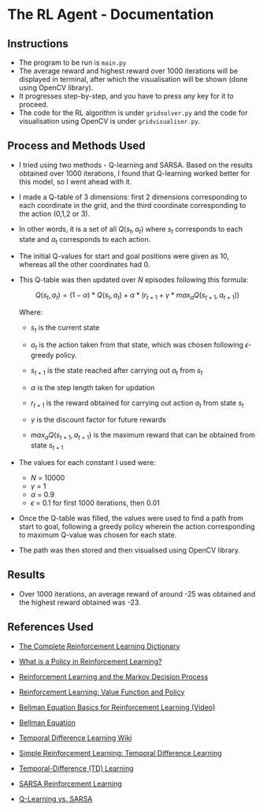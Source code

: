 # The RL Agent - Documentation 

## Instructions

- The program to be run is `main.py`
- The average reward and highest reward over 1000 iterations will be displayed in terminal, after which the visualisation will be shown (done using OpenCV library).
- It progresses step-by-step, and you have to press any key for it to proceed.
- The code for the RL algorithm is under `gridsolver.py` and the code for visualisation using OpenCV is under `gridvisualiser.py`.

## Process and Methods Used 

- I tried using two methods - Q-learning and SARSA. Based on the results obtained over 1000 iterations, I found that Q-learning worked better for this model, so I went ahead with it. 

- I made a Q-table of 3 dimensions: first 2 dimensions corresponding to each coordinate in the grid, and the third coordinate corresponding to the action (0,1,2 or 3).

- In other words, it is a set of all $Q(s_t,a_t)$ where $s_t$ corresponds to each state and $a_t$ corresponds to each action.

- The initial Q-values for start and goal positions were given as 10, whereas all the other coordinates had 0. 

- This Q-table was then updated over $N$ episodes following this formula: 

  $$Q(s_t,a_t) = (1-\alpha)*Q(s_t,a_t) + \alpha*(r_{t+1} + \gamma*{max}_{a}Q(s_{t+1},a_{t+1}))$$

  Where: 

  	- $s_t$ is the current state
  	- $a_t$ is the action taken from that state, which was chosen following $\epsilon$-greedy policy.
  	- $s_{t+1}$ is the state reached after carrying out $a_t$ from $s_t$
	
  	- $\alpha$ is the step length taken for updation 
  	- $r_{t+1}$ is the reward obtained for carrying out action $a_t$ from state $s_t$
  	- $\gamma$ is the discount factor for future rewards 
  	- ${max}_{a}Q(s_{t+1},a_{t+1})$ is the maximum reward that can be obtained from state $s_{t+1}$

- The values for each constant I used were: 
  - $N$ = 10000
  - $\gamma$  = 1
  - $\alpha$ = 0.9
  - $\epsilon$ = 0.1 for first 1000 iterations, then 0.01 
- Once the Q-table was filled, the values were used to find a path from start to goal, following a greedy policy wherein the action corresponding to maximum Q-value was chosen for each state. 
- The path was then stored and then visualised using OpenCV library.  

## Results

- Over 1000 iterations, an average reward of around -25 was obtained and the highest reward obtained was -23.

## References Used 
- [The Complete Reinforcement Learning Dictionary](https://towardsdatascience.com/the-complete-reinforcement-learning-dictionary-e16230b7d24e#f366)

- [What is a Policy in Reinforcement Learning?](https://www.baeldung.com/cs/ml-policy-reinforcement-learning)

- [Reinforcement Learning and the Markov Decision Process](https://medium.com/analytics-vidhya/reinforcement-learning-and-the-markov-decision-process-f0a8e65f2b0f)

- [Reinforcement Learning: Value Function and Policy](https://medium.com/analytics-vidhya/reinforcement-learning-value-function-and-policy-c22f5bd1d1b0)

- [Bellman Equation Basics for Reinforcement Learning (Video) ](https://www.youtube.com/watch?v=14BfO5lMiuk)

- [Bellman Equation](https://www.geeksforgeeks.org/bellman-equation/)

- [Temporal Difference Learning Wiki](https://en.wikipedia.org/wiki/Temporal_difference_learning)

- [Simple Reinforcement Learning: Temporal Difference Learning](https://medium.com/@violante.andre/simple-reinforcement-learning-temporal-difference-learning-e883ea0d65b0)

- [Temporal-Difference (TD) Learning](https://towardsdatascience.com/temporal-difference-learning-47b4a7205ca8#:~:text=TD(0),along%20the%20way%20reward%20obtained.)

- [SARSA Reinforcement Learning](https://www.geeksforgeeks.org/sarsa-reinforcement-learning/)

- [Q-Learning vs. SARSA](https://www.baeldung.com/cs/q-learning-vs-sarsa)

  
